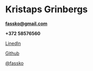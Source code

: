 # Kristaps Grinbergs

**fassko@gmail.com**

**+372 58576560**

[LinedIn](https://www.linkedin.com/in/kristapsgrinbergs/)

[Github](https://github.com/fassko)

[@fassko](https://twitter.com/fassko)